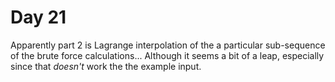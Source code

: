 # Day 21

Apparently part 2 is Lagrange interpolation of the a particular sub-sequence of the brute force calculations... Although it seems a bit of a leap, especially since that _doesn't_ work the the example input.

